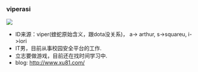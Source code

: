 ### viperasi

![](https://visitor-badge.glitch.me/badge?page_id=viperasi)  

* ID来源：viper(蝰蛇原始含义，跟dota没关系)， a-> arthur, s->squareu, i->iori
* IT男，目前从事校园安全平台的工作.
* 立志要做游戏，目前还在找时间学习中.
* blog: http://www.xu81.com/
